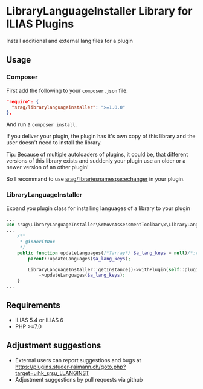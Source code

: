 # LibraryLanguageInstaller Library for ILIAS Plugins

Install additional and external lang files for a plugin

## Usage

### Composer
First add the following to your `composer.json` file:
```json
"require": {
  "srag/librarylanguageinstaller": ">=1.0.0"
},
```
And run a `composer install`.

If you deliver your plugin, the plugin has it's own copy of this library and the user doesn't need to install the library.

Tip: Because of multiple autoloaders of plugins, it could be, that different versions of this library exists and suddenly your plugin use an older or a newer version of an other plugin!

So I recommand to use [srag/librariesnamespacechanger](https://packagist.org/packages/srag/librariesnamespacechanger) in your plugin.

### LibraryLanguageInstaller
Expand you plugin class for installing languages of a library to your plugin
```php
...
use srag\LibraryLanguageInstaller\SrMoveAssessmentToolbar\x\LibraryLanguageInstaller;
...
	/**
     * @inheritDoc
     */
    public function updateLanguages(/*?array*/ $a_lang_keys = null)/*:void*/ {
		parent::updateLanguages($a_lang_keys);

		LibraryLanguageInstaller::getInstance()->withPlugin(self::plugin())->withLibraryLanguageDirectory(__DIR__ . "/../vendor/srag/x/lang")
			->updateLanguages($a_lang_keys);
	}
...
```

## Requirements
* ILIAS 5.4 or ILIAS 6
* PHP >=7.0

## Adjustment suggestions
* External users can report suggestions and bugs at https://plugins.studer-raimann.ch/goto.php?target=uihk_srsu_LLANGINST
* Adjustment suggestions by pull requests via github

